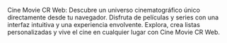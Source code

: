 Cine Movie CR Web: Descubre un universo cinematográfico único directamente desde tu navegador. Disfruta de películas y series con una interfaz intuitiva y una experiencia envolvente. Explora, crea listas personalizadas y vive el cine en cualquier lugar con Cine Movie CR Web.
